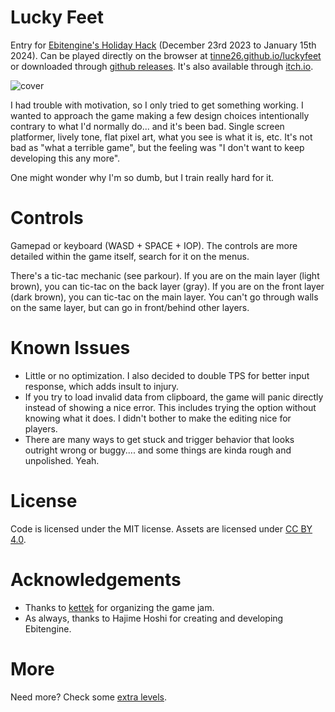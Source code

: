 # Lucky Feet

Entry for [Ebitengine's Holiday Hack](https://itch.io/jam/ebitengine-holiday-hack-2023) (December 23rd 2023 to January 15th 2024). Can be played directly on the browser at [tinne26.github.io/luckyfeet](https://tinne26.github.io/luckyfeet) or downloaded through [github releases](https://github.com/tinne26/luckyfeet/releases/tag/v0.0.2). It's also available through [itch.io](https://tinne26.itch.io/luckyfeet).

![cover](https://github.com/tinne26/luckyfeet/assets/95440833/d6a26142-1348-4f53-ab6a-6a35b561aad4)

I had trouble with motivation, so I only tried to get something working. I wanted to approach the game making a few design choices intentionally contrary to what I'd normally do... and it's been bad. Single screen platformer, lively tone, flat pixel art, what you see is what it is, etc. It's not bad as "what a terrible game", but the feeling was "I don't want to keep developing this any more".

One might wonder why I'm so dumb, but I train really hard for it.

# Controls

Gamepad or keyboard (WASD + SPACE + IOP). The controls are more detailed within the game itself, search for it on the menus.

There's a tic-tac mechanic (see parkour). If you are on the main layer (light brown), you can tic-tac on the back layer (gray). If you are on the front layer (dark brown), you can tic-tac on the main layer. You can't go through walls on the same layer, but can go in front/behind other layers.

# Known Issues

- Little or no optimization. I also decided to double TPS for better input response, which adds insult to injury.
- If you try to load invalid data from clipboard, the game will panic directly instead of showing a nice error. This includes trying the option without knowing what it does. I didn't bother to make the editing nice for players.
- There are many ways to get stuck and trigger behavior that looks outright wrong or buggy.... and some things are kinda rough and unpolished. Yeah.

# License

Code is licensed under the MIT license. Assets are licensed under [CC BY 4.0](https://creativecommons.org/licenses/by/4.0/).

# Acknowledgements

- Thanks to [kettek](https://github.com/kettek) for organizing the game jam.
- As always, thanks to Hajime Hoshi for creating and developing Ebitengine.

# More

Need more? Check some [extra levels](https://github.com/tinne26/luckyfeet/tree/main/levels).
